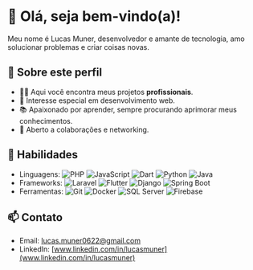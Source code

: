 # 👋 Olá, seja bem-vindo(a)!

Meu nome é Lucas Muner, desenvolvedor e amante de tecnologia, amo solucionar problemas e criar coisas novas.

## 💼 Sobre este perfil
- 👨‍💻 Aqui você encontra meus projetos **profissionais**.
- 🔎 Interesse especial em desenvolvimento web.
- 📚 Apaixonado por aprender, sempre procurando aprimorar meus conhecimentos.
- 🤝 Aberto a colaborações e networking.

## 🚀 Habilidades
- Linguagens:
![PHP](https://img.shields.io/badge/PHP-777BB4?logo=php&logoColor=white)
![JavaScript](https://img.shields.io/badge/JavaScript-F7DF1E?logo=javascript&logoColor=black)
![Dart](https://img.shields.io/badge/Dart-0175C2?logo=dart&logoColor=white)
![Python](https://img.shields.io/badge/Python-3776AB?logo=python&logoColor=white)
![Java](https://img.shields.io/badge/Java-007396?logo=java&logoColor=white)
- Frameworks:
![Laravel](https://img.shields.io/badge/Laravel-FF2D20?logo=laravel&logoColor=white)
![Flutter](https://img.shields.io/badge/Flutter-02569B?logo=flutter&logoColor=white)
![Django](https://img.shields.io/badge/Django-092E20?logo=django&logoColor=white)
![Spring Boot](https://img.shields.io/badge/Spring%20Boot-6DB33F?logo=springboot&logoColor=white)
- Ferramentas:
![Git](https://img.shields.io/badge/Git-F05032?logo=git&logoColor=white)
![Docker](https://img.shields.io/badge/Docker-2496ED?logo=docker&logoColor=white)
![SQL Server](https://img.shields.io/badge/SQL%20Server-CC2927?logo=microsoftsqlserver&logoColor=white)
![Firebase](https://img.shields.io/badge/Firebase-FFCA28?logo=firebase&logoColor=black)

## 📫 Contato
- Email: lucas.muner0622@gmail.com
- LinkedIn: [www.linkedin.com/in/lucasmuner](www.linkedin.com/in/lucasmuner)
